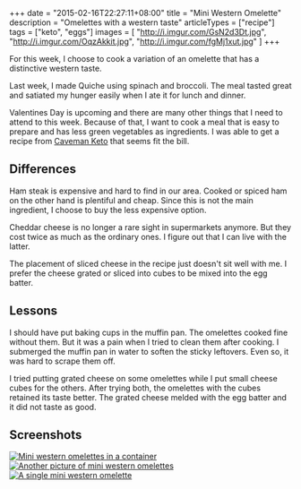 +++
date = "2015-02-16T22:27:11+08:00"
title = "Mini Western Omelette"
description = "Omelettes with a western taste"
articleTypes = ["recipe"]
tags = ["keto", "eggs"]
images = [
    "http://i.imgur.com/GsN2d3Dt.jpg",
    "http://i.imgur.com/OqzAkkit.jpg",
    "http://i.imgur.com/fgMj1xut.jpg"
]
+++

For this week, I choose to cook a variation of an omelette that has a distinctive western taste.

Last week, I made Quiche using spinach and broccoli. The meal tasted great and satiated my hunger easily when I ate it for lunch and dinner.

Valentines Day is upcoming and there are many other things that I need to attend to this week. Because of that, I want to cook a meal that is easy to prepare and has less green vegetables as ingredients. I was able to get a recipe from [Caveman Keto](http://cavemanketo.com/mini-western-omelettes/) that seems fit the bill. 

## Differences

Ham steak is expensive and hard to find in our area. Cooked or spiced ham on the other hand is plentiful and cheap. Since this is not the main ingredient, I choose to buy the less expensive option.

Cheddar cheese is no longer a rare sight in supermarkets anymore. But they cost twice as much as the ordinary ones. I figure out that I can live with the latter.

The placement of sliced cheese in the recipe just doesn't sit well with me. I prefer the cheese grated or sliced into cubes to be mixed into the egg batter.

## Lessons

I should have put baking cups in the muffin pan. The omelettes cooked fine without them. But it was a pain when I tried to clean them after cooking. I submerged the muffin pan in water to soften the sticky leftovers. Even so, it was hard to scrape them off.

I tried putting grated cheese on some omelettes while I put small cheese cubes for the others. After trying both, the omelettes with the cubes retained its taste better. The grated cheese melded with the egg batter and it did not taste as good.

## Screenshots

<a href="http://i.imgur.com/GsN2d3Dh.jpg"><img src="http://i.imgur.com/GsN2d3Dm.jpg" alt="Mini western omelettes in a container"/></a>
<a href="http://i.imgur.com/OqzAkkih.jpg"><img src="http://i.imgur.com/OqzAkkim.jpg" alt="Another picture of mini western omelettes"></a>
<a href="http://i.imgur.com/fgMj1xuh.jpg"><img src="http://i.imgur.com/fgMj1xum.jpg" alt="A single mini western omelette"/></a> 
